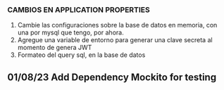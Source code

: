 ### CAMBIOS EN APPLICATION PROPERTIES
1. Cambie las configuraciones sobre la base de datos en memoria, con una por mysql que tengo, por ahora.
2. Agregue una variable de entorno para generar una clave secreta al momento de genera JWT
3. Formateo del query sql, en la base de datos


## 01/08/23 Add Dependency Mockito for testing